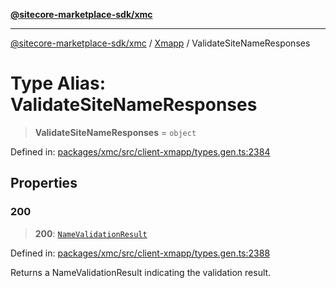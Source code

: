 [**@sitecore-marketplace-sdk/xmc**](../../../../README.md)

***

[@sitecore-marketplace-sdk/xmc](../../../../README.md) / [Xmapp](../README.md) / ValidateSiteNameResponses

# Type Alias: ValidateSiteNameResponses

> **ValidateSiteNameResponses** = `object`

Defined in: [packages/xmc/src/client-xmapp/types.gen.ts:2384](https://github.com/Sitecore/marketplace-sdk/blob/e3ec55ede335ad59ac5875d32f0d68c50e7bc899/packages/xmc/src/client-xmapp/types.gen.ts#L2384)

## Properties

### 200

> **200**: [`NameValidationResult`](NameValidationResult.md)

Defined in: [packages/xmc/src/client-xmapp/types.gen.ts:2388](https://github.com/Sitecore/marketplace-sdk/blob/e3ec55ede335ad59ac5875d32f0d68c50e7bc899/packages/xmc/src/client-xmapp/types.gen.ts#L2388)

Returns a NameValidationResult indicating the validation result.

